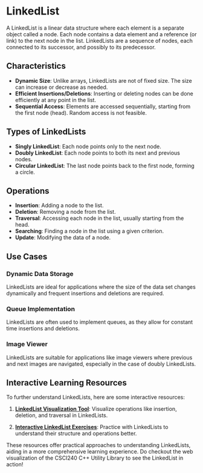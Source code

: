 # LinkedList

A LinkedList is a linear data structure where each element is a separate object called a node. Each node contains a data element and a reference (or link) to the next node in the list. LinkedLists are a sequence of nodes, each connected to its successor, and possibly to its predecessor.

## Characteristics

- **Dynamic Size**: Unlike arrays, LinkedLists are not of fixed size. The size can increase or decrease as needed.
- **Efficient Insertions/Deletions**: Inserting or deleting nodes can be done efficiently at any point in the list.
- **Sequential Access**: Elements are accessed sequentially, starting from the first node (head). Random access is not feasible.

## Types of LinkedLists

- **Singly LinkedList**: Each node points only to the next node.
- **Doubly LinkedList**: Each node points to both its next and previous nodes.
- **Circular LinkedList**: The last node points back to the first node, forming a circle.

## Operations

- **Insertion**: Adding a node to the list.
- **Deletion**: Removing a node from the list.
- **Traversal**: Accessing each node in the list, usually starting from the head.
- **Searching**: Finding a node in the list using a given criterion.
- **Update**: Modifying the data of a node.

## Use Cases

### Dynamic Data Storage
LinkedLists are ideal for applications where the size of the data set changes dynamically and frequent insertions and deletions are required.

### Queue Implementation
LinkedLists are often used to implement queues, as they allow for constant time insertions and deletions.

### Image Viewer
LinkedLists are suitable for applications like image viewers where previous and next images are navigated, especially in the case of doubly LinkedLists.

## Interactive Learning Resources

To further understand LinkedLists, here are some interactive resources:

1. [**LinkedList Visualization Tool**](https://visualgo.net/en/list): Visualize operations like insertion, deletion, and traversal in LinkedLists.

2. [**Interactive LinkedList Exercises**](https://www.tutorialspoint.com/data_structures_algorithms/linked_list_algorithms.htm): Practice with LinkedLists to understand their structure and operations better.

These resources offer practical approaches to understanding LinkedLists, aiding in a more comprehensive learning experience. Do checkout the web visualization of the CSCI240 C++ Utility Library to see the LinkedList in action!

